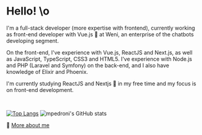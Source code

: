 # Hello! \o

I'm a full-stack developer (more expertise with frontend), currently working as front-end developer with Vue.js 💚 at Weni, an enterprise of the chatbots developing segment.

On the front-end, I've experience with Vue.js, ReactJS and Next.js, as well as JavaScript, TypeScript, CSS3 and HTML5.
I've experience with Node.js and PHP (Laravel and Symfony) on the back-end, and I also have knowledge of Elixir and Phoenix.

I'm currently studying ReactJS and Nextjs 💙 in my free time and my focus is on front-end development.

<br />

[![Top Langs](https://github-readme-stats.vercel.app/api/top-langs/?username=mpedroni&theme=dracula&hide_border=true&layout=compact)](https://github.com/mpedroni)
![mpedroni's GitHub stats](https://github-readme-stats.vercel.app/api?username=mpedroni&theme=dracula&hide_border=true&show_icons=true&custom_title=My%20GitHub%20Stats)

🔗 [More about me](https://mpedroni.me)
